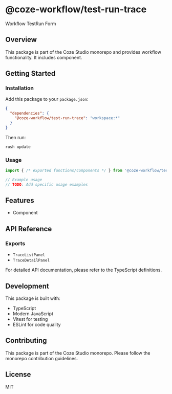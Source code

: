 # @coze-workflow/test-run-trace

Workflow TestRun Form

## Overview

This package is part of the Coze Studio monorepo and provides workflow functionality. It includes component.

## Getting Started

### Installation

Add this package to your `package.json`:

```json
{
  "dependencies": {
    "@coze-workflow/test-run-trace": "workspace:*"
  }
}
```

Then run:

```bash
rush update
```

### Usage

```typescript
import { /* exported functions/components */ } from '@coze-workflow/test-run-trace';

// Example usage
// TODO: Add specific usage examples
```

## Features

- Component

## API Reference

### Exports

- `TraceListPanel`
- `TraceDetailPanel`


For detailed API documentation, please refer to the TypeScript definitions.

## Development

This package is built with:

- TypeScript
- Modern JavaScript
- Vitest for testing
- ESLint for code quality

## Contributing

This package is part of the Coze Studio monorepo. Please follow the monorepo contribution guidelines.

## License

MIT
